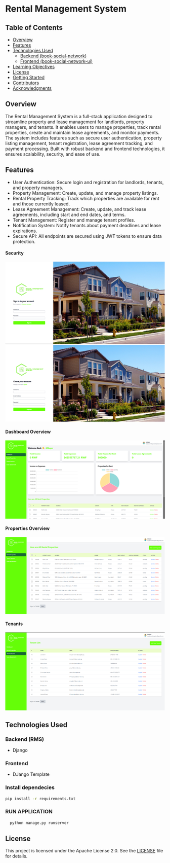 # Rental Management System

## Table of Contents

- [Overview](#overview)
- [Features](#features)
- [Technologies Used](#technologies-used)
    - [Backend (book-social-network)](#)
    - [Frontend (book-social-network-ui)](#frontend-book-social-network-ui)
- [Learning Objectives](#learning-objectives)
- [License](#license)
- [Getting Started](#getting-started)
- [Contributors](#contributors)
- [Acknowledgments](#acknowledgments)

## Overview

The Rental Management System is a full-stack application designed to streamline property and lease management for landlords, property managers, and tenants. It enables users to manage properties, track rental properties, create and maintain lease agreements, and monitor payments. The system includes features such as secure user authentication, property listing management, tenant registration, lease agreement tracking, and payment processing. Built with robust backend and frontend technologies, it ensures scalability, security, and ease of use.

## Features

- User Authentication: Secure login and registration for landlords, tenants, and property managers.
- Property Management: Create, update, and manage property listings.
- Rental Property Tracking: Track which properties are available for rent and those currently leased.
- Lease Agreement Management: Create, update, and track lease agreements, including start and end dates, and terms.
- Tenant Management: Register and manage tenant profiles.
- Notification System: Notify tenants about payment deadlines and lease expirations.
- Secure API: All endpoints are secured using JWT tokens to ensure data protection.


#### Security
![Security diagram](screenshots/login.png)
![Security diagram](screenshots/signup.png)

#### Dashboard Overview
![Dashboard](screenshots/dashboard.png)

#### Properties Overview
![Properties](screenshots/properties.png)



#### Tenants
![Tenants](screenshots/Tenants.png)

## Technologies Used

### Backend (RMS)

- Django


### Frontend

- DJango Template


### Install dependecies

```bash
pip install -r requirements.txt
```

### RUN APPLICATION

```bash
  python manage.py runserver
```

## License

This project is licensed under the Apache License 2.0. See the [LICENSE](LICENSE) file for details.

